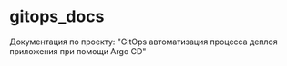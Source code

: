 # gitops_docs
Документация по проекту: "GitOps автоматизация процесса деплоя приложения при помощи Argo CD"
